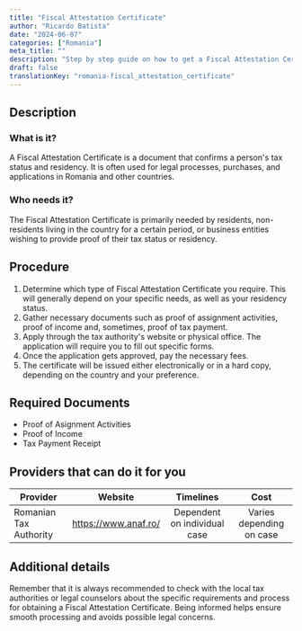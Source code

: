 ```yaml
---
title: "Fiscal Attestation Certificate"
author: "Ricardo Batista"
date: "2024-06-07"
categories: ["Romania"]
meta_title: ""
description: "Step by step guide on how to get a Fiscal Attestation Certificate"
draft: false
translationKey: "romania-fiscal_attestation_certificate"
---
```


## Description
### What is it?
A Fiscal Attestation Certificate is a document that confirms a person's tax status and residency. It is often used for legal processes, purchases, and applications in Romania and other countries.

### Who needs it?
The Fiscal Attestation Certificate is primarily needed by residents, non-residents living in the country for a certain period, or business entities wishing to provide proof of their tax status or residency.

## Procedure
1. Determine which type of Fiscal Attestation Certificate you require. This will generally depend on your specific needs, as well as your residency status.
2. Gather necessary documents such as proof of assignment activities, proof of income and, sometimes, proof of tax payment.
3. Apply through the tax authority's website or physical office. The application will require you to fill out specific forms.
4. Once the application gets approved, pay the necessary fees.
5. The certificate will be issued either electronically or in a hard copy, depending on the country and your preference.

## Required Documents
- Proof of Asignment Activities
- Proof of Income
- Tax Payment Receipt
## Providers that can do it for you

| Provider        |     Website     |     Timelines    |       Cost      |
| --------------- | --------------- |  :-------------: | :-------------: |
| Romanian Tax Authority      |  https://www.anaf.ro/       |      Dependent on individual case      |        Varies depending on case       |

## Additional details
Remember that it is always recommended to check with the local tax authorities or legal counselors about the specific requirements and process for obtaining a Fiscal Attestation Certificate. Being informed helps ensure smooth processing and avoids possible legal concerns.